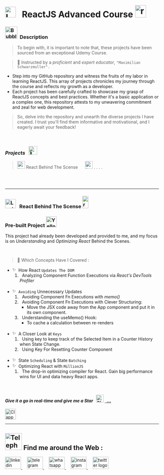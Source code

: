 #  <img src="https://raw.githubusercontent.com/Tarikul-Islam-Anik/Telegram-Animated-Emojis/main/Objects/Laptop.webp" alt="Laptop" width="35" /> &nbsp; ReactJS Advanced Course <img src="https://skillicons.dev/icons?i=react" height="40" alt="react logo" height="40" width="36"  />

<!----------------------------------------- Description ---------------------------------------->
### <img src="https://raw.githubusercontent.com/Tarikul-Islam-Anik/Animated-Fluent-Emojis/master/Emojis/Symbols/Bubbles.png" alt="Bubbles" width="40" height="40" />&nbsp; Description
> To begin with, it is important to note that, these projects have been sourced from an exceptional Udemy Course. <br/>
 
> 👤 Instructed by a _proficient_ and _expert educator_, ` "Maximilian Schwarzmuller". `

- Step into my GitHub repository and witness the fruits of my labor in learning ReactJS. This array of projects chronicles my journey through the course and reflects my growth as a developer.
- Each project has been carefully crafted to showcase my grasp of ReactJS concepts and best practices. Whether it's a basic application or a complex one, this repository attests to my unwavering commitment and zeal for web development.
  
>  So, delve into the repository and unearth the diverse projects I have created. I trust you'll find them informative and motivational, and I eagerly await your feedback!

<br/>

 ###  _Projects_ &nbsp; <img src="https://fonts.gstatic.com/s/e/notoemoji/latest/1f680/512.gif" alt="🚀" width="28" >  
 > <img src="https://fonts.gstatic.com/s/e/notoemoji/latest/2728/512.gif" alt="✨" width="25" > React Behind The Scense &nbsp;&nbsp;&nbsp;&nbsp; <img src="https://fonts.gstatic.com/s/e/notoemoji/latest/2728/512.gif" alt="✨" width="25" > . . . . <br/>
    
<br/> <br/>

***
<!--===================== React Behind The Scense =============================-->
### <img src="https://raw.githubusercontent.com/Tarikul-Islam-Anik/Telegram-Animated-Emojis/main/Objects/Laptop.webp" alt="Laptop" width="35" height="30"  /> &nbsp; React Behind The Scense  <img src="https://skillicons.dev/icons?i=react" height="40" alt="react logo" width="20"  />

### Pre-built Project <img src="https://github.com/ShahramShakiba/ReactJS-Course-Showcase/assets/110089830/794bdde2-7446-4df1-86dd-85775d5d4455" alt="Yellow Gear" width="35"  />
This project had already been developed and provided to me, and my focus is on _Understanding_ and _Optimizing React_ Behind the Scenes. <br/>

<br/>

> 🔑 Which Concepts Have I Covered :  
- <img src="https://fonts.gstatic.com/s/e/notoemoji/latest/2728/512.gif" alt="✨" width="16" > How React ` Updates The DOM `
  1. &nbsp; Analyzing Component Function Executions via _React's DevTools Profiler_ <br/><br/>
- <img src="https://fonts.gstatic.com/s/e/notoemoji/latest/2728/512.gif" alt="✨" width="16" > ` Avoiding ` Unnecessary Updates
  1. &nbsp; Avoiding Component Fn Executions with _memo()_ <br/>
  2. &nbsp; Avoiding Component Fn Executions with Clever Structuring:
     - Move the JSX code away from the App component and put it in its own component.
  3. &nbsp; Understanding the useMemo() Hook:
     - To cache a calculation between re-renders <br/><br/>
- <img src="https://fonts.gstatic.com/s/e/notoemoji/latest/2728/512.gif" alt="✨" width="16" > A Closer Look at ` Keys `
  1. &nbsp; Using key to keep track of the Selected Item in a Counter History when State Change.
  2. &nbsp; Using Key For Resetting Counter Component  <br/><br/>
- <img src="https://fonts.gstatic.com/s/e/notoemoji/latest/2728/512.gif" alt="✨" width="16" > State ` Scheduling ` & State ` Batching `
- <img src="https://fonts.gstatic.com/s/e/notoemoji/latest/2728/512.gif" alt="✨" width="16" > Optimizing React with ` MillionJS `
  1. &nbsp; The drop-in optimizing compiler for React. Gain big performance wins for UI and data heavy React apps.


<br/>

<!-------- try it live -------->
 #### _Give it a go in real-time and give me a Star_ &nbsp; <img src="https://raw.githubusercontent.com/Tarikul-Islam-Anik/Animated-Fluent-Emojis/master/Emojis/Travel%20and%20places/Glowing%20Star.png" alt="Glowing Star" width="25"  /> <a href="https://fonts.gstatic.com/s/e/notoemoji/latest/2728/512.gif" target="_blank"> &nbsp; ... </a> 
 
<!--------- Video --------->
<img src="https://raw.githubusercontent.com/Tarikul-Islam-Anik/Telegram-Animated-Emojis/main/Objects/Clapper%20Board.webp" alt="Clapper Board" width="35" />


  <br/> 

 ***

<!--======================= Social Media ===========================-->
 ## <img src="https://raw.githubusercontent.com/Tarikul-Islam-Anik/Telegram-Animated-Emojis/main/Objects/Telephone.webp" alt="Telephone" width="55"  /> Find me around the Web :
<a href="https://www.linkedin.com/in/shahramshakiba/" target="_blank">
    <img src="https://raw.githubusercontent.com/maurodesouza/profile-readme-generator/master/src/assets/icons/social/linkedin/default.svg" width="52" height="40" alt="linkedin logo"  />
  </a> &nbsp;&nbsp;&nbsp;
  <a href="https://t.me/ShahramShakibaa" target="_blank">
    <img src="https://raw.githubusercontent.com/maurodesouza/profile-readme-generator/master/src/assets/icons/social/telegram/default.svg" width="52" height="40" alt="telegram logo"  />
  </a> &nbsp;&nbsp;&nbsp;
  <a href="https://wa.me/message/LM2IMM3ABZ7ZM1" target="_blank">
    <img src="https://raw.githubusercontent.com/maurodesouza/profile-readme-generator/master/src/assets/icons/social/whatsapp/default.svg" width="52" height="40" alt="whatsapp logo"  />
  </a> &nbsp;&nbsp;&nbsp;
  <a href="https://instagram.com/shahram.shakibaa?igshid=MzNlNGNkZWQ4Mg==" target="_blank">
    <img src="https://raw.githubusercontent.com/maurodesouza/profile-readme-generator/master/src/assets/icons/social/instagram/default.svg" width="52" height="40" alt="instagram logo"  />
  </a> &nbsp;&nbsp;&nbsp;
  <a href="https://twitter.com/ShahramShakibaa" target="_blank">
    <img src="https://raw.githubusercontent.com/maurodesouza/profile-readme-generator/master/src/assets/icons/social/twitter/default.svg" width="52" height="40" alt="twitter logo"  />
  </a>
